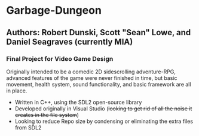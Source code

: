 # Garbage-Dungeon
## Authors: Robert Dunski, Scott "Sean" Lowe, and Daniel Seagraves (currently MIA)
### Final Project for Video Game Design

Originally intended to be a comedic 2D sidescrolling adventure-RPG, 
advanced features of the game were never finished in time, but basic movement, 
health system, sound functionality, and basic framework are all in place.

+ Written in C++, using the SDL2 open-source library
+ Developed originally in Visual Studio (~~looking to get rid of all the noise it creates in the file system~~)
+ Looking to reduce Repo size by condensing or eliminating the extra files from SDL2
